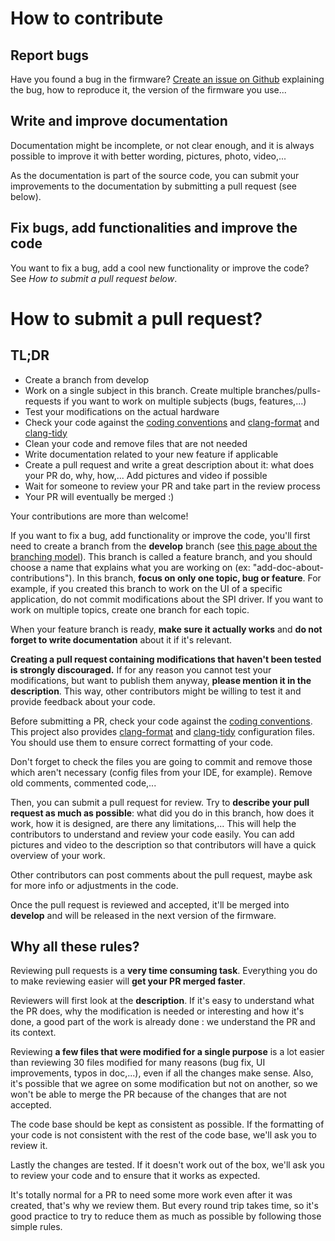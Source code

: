 # How to contribute

## Report bugs

Have you found a bug in the firmware? [Create an issue on
Github](https://github.com/InfiniTimeOrg/InfiniTime/issues) explaining the bug,
how to reproduce it, the version of the firmware you use...

## Write and improve documentation

Documentation might be incomplete, or not clear enough, and it is always
possible to improve it with better wording, pictures, photo, video,...

As the documentation is part of the source code, you can submit your
improvements to the documentation by submitting a pull request (see below).

## Fix bugs, add functionalities and improve the code

You want to fix a bug, add a cool new functionality or improve the code? See
*How to submit a pull request below*.

# How to submit a pull request?

## TL;DR

 - Create a branch from develop
 - Work on a single subject in this branch. Create multiple
   branches/pulls-requests if you want to work on multiple subjects (bugs,
   features,...)
 - Test your modifications on the actual hardware
 - Check your code against the [coding conventions](/doc/coding-convention.md)
   and [clang-format](../.clang-format) and [clang-tidy](../.clang-tidy)
 - Clean your code and remove files that are not needed
 - Write documentation related to your new feature if applicable
 - Create a pull request and write a great description about it: what does your
   PR do, why, how,... Add pictures and video if possible
 - Wait for someone to review your PR and take part in the review process
 - Your PR will eventually be merged :)

Your contributions are more than welcome!

If you want to fix a bug, add functionality or improve the code, you'll first
need to create a branch from the **develop** branch (see [this page about the
branching model](./branches.md)). This branch is called a feature branch, and
you should choose a name that explains what you are working on (ex:
"add-doc-about-contributions"). In this branch, **focus on only one topic, bug
or feature**. For example, if you created this branch to work on the UI of a
specific application, do not commit modifications about the SPI driver. If you
want to work on multiple topics, create one branch for each topic.

When your feature branch is ready, **make sure it actually works** and **do not
forget to write documentation** about it if it's relevant.

**Creating a pull request containing modifications that haven't been tested is
strongly discouraged.** If for any reason you cannot test your modifications,
but want to publish them anyway, **please mention it in the description**. This
way, other contributors might be willing to test it and provide feedback about
your code.

Before submitting a PR, check your code against the [coding
conventions](/doc/coding-convention.md). This project also provides
[clang-format](../.clang-format) and [clang-tidy](../.clang-tidy) configuration
files. You should use them to ensure correct formatting of your code.

Don't forget to check the files you are going to commit and remove those which
aren't necessary (config files from your IDE, for example). Remove old comments,
commented code,...

Then, you can submit a pull request for review. Try to **describe your pull
request as much as possible**: what did you do in this branch, how does it work,
how it is designed, are there any limitations,... This will help the
contributors to understand and review your code easily. You can add pictures and
video to the description so that contributors will have a quick overview of your
work.

Other contributors can post comments about the pull request, maybe ask for more
info or adjustments in the code.

Once the pull request is reviewed and accepted, it'll be merged into **develop**
and will be released in the next version of the firmware.

## Why  all these rules?

Reviewing pull requests is a **very time consuming task**. Everything you do to
make reviewing easier will **get your PR merged faster**.

Reviewers will first look at the **description**. If it's easy to understand
what the PR does, why the modification is needed or interesting and how it's
done, a good part of the work is already done : we understand the PR and its
context.

Reviewing **a few files that were modified for a single purpose** is a lot
easier than reviewing 30 files modified for many reasons (bug fix, UI
improvements, typos in doc,...), even if all the changes make sense. Also, it's
possible that we agree on some modification but not on another, so we won't be
able to merge the PR because of the changes that are not accepted.

The code base should be kept as consistent as possible. If the formatting of
your code is not consistent with the rest of the code base, we'll ask you to
review it.

Lastly the changes are tested. If it doesn't work out of the box, we'll ask you
to review your code and to ensure that it works as expected.

It's totally normal for a PR to need some more work even after it was created,
that's why we review them. But every round trip takes time, so it's good
practice to try to reduce them as much as possible by following those simple
rules.
